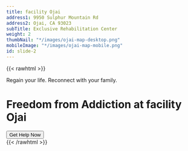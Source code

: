 ```yaml
---
title: facility Ojai
address1: 9950 Sulphur Mountain Rd
address2: Ojai, CA 93023
subTitle: Exclusive Rehabilitation Center
weight: 2
thumbNail: "*/images/ojai-map-desktop.png"
mobileImage: "*/images/ojai-map-mobile.png"
id: slide-2
---
```


{{< rawhtml >}}

<div class="d-flex flex-column align-items-center justify-content-center h-100 text-white lh-lg">
<span class="fs-4 lh-lg pb-2">Regain your life. Reconnect with your family.</span>
<h1 class="lh-base mb-6">Freedom from Addiction at facility Ojai</h1>
<button class="btn btn-white fw-bold mt-4">Get Help Now</button>
</div>
{{< /rawhtml >}}

